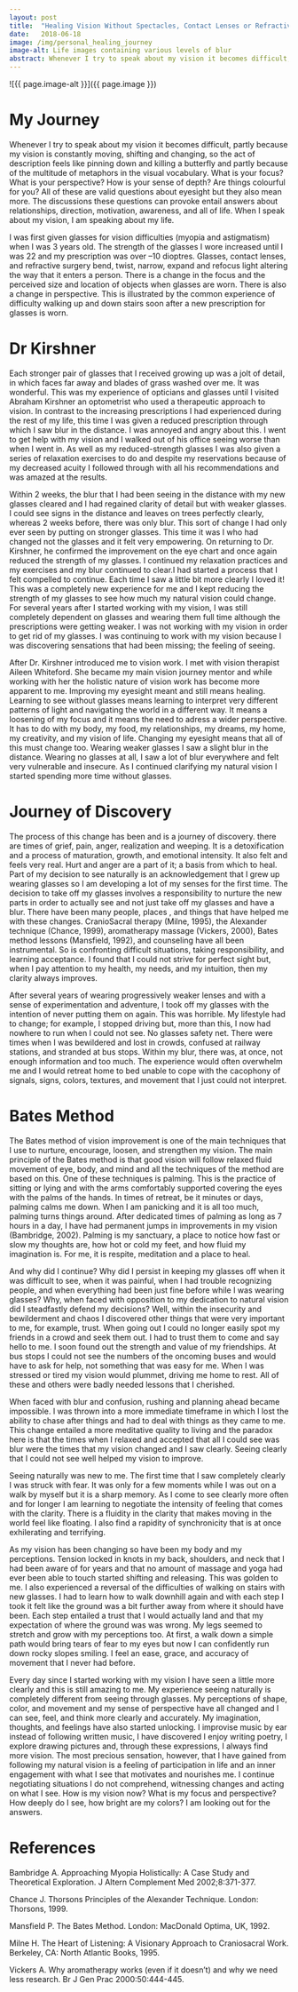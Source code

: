 ```yaml
---
layout: post
title:  "Healing Vision Without Spectacles, Contact Lenses or Refractive Surgery: A Personal Journey"
date:   2018-06-18
image: /img/personal_healing_journey
image-alt: Life images containing various levels of blur
abstract: Whenever I try to speak about my vision it becomes difficult, partly because my vision is constantly moving, shifting and changing, so the act of description feels like pinning down and killing a butterfly and partly because of the multitude of metaphors in the visual vocabulary. What is your focus? What is your perspective? How is your sense of depth? Are things colourful for you? All of these are valid questions about eyesight but they also mean more. The discussions these questions can provoke entail answers about relationships, direction, motivation, awareness, and all of life. When I speak about my vision, I am speaking about my life.
---
```

![{{ page.image-alt }}]({{ page.image }})

# My Journey

Whenever I try to speak about my vision it becomes difficult, partly because my vision is constantly moving, shifting and changing, so the act of description feels like pinning down and killing a butterfly and partly because of the multitude of metaphors in the visual vocabulary. What is your focus? What is your perspective? How is your sense of depth? Are things colourful for you? All of these are valid questions about eyesight but they also mean more. The discussions these questions can provoke entail answers about relationships, direction, motivation, awareness, and all of life. When I speak about my vision, I am speaking about my life.

I was first given glasses for vision difficulties (myopia and astigmatism) when I was 3 years old. The strength of the glasses I wore increased until I was 22 and my prescription was over –10 dioptres. Glasses, contact lenses, and refractive surgery bend, twist, narrow, expand and refocus light altering the way that it enters a person. There is a change in the focus and the perceived size and location of objects when glasses are worn. There is also a change in perspective. This is illustrated by the common experience of difficulty walking up and down stairs soon after a new prescription for glasses is worn.

# Dr Kirshner

Each stronger pair of glasses that I received growing up was a jolt of detail, in which faces far away and blades of grass washed over me. It was wonderful. This was my experience of opticians and glasses until I visited Abraham Kirshner an optometrist who used a therapeutic approach to vision. In contrast to the increasing prescriptions I had experienced during the rest of my life, this time I was given a reduced prescription through which I saw blur in the distance. I was annoyed and angry about this. I went to get help with my vision and I walked out of his office seeing worse than when I went in. As well as my reduced-strength glasses I was also given a series of relaxation exercises to do and despite my reservations because of my decreased acuity I followed through with all his recommendations and was amazed at the results. 

Within 2 weeks, the blur that I had been seeing in the distance with my new glasses cleared and I had regained clarity of detail but with weaker glasses. I could see signs in the distance and leaves on trees perfectly clearly, whereas 2 weeks before, there was only blur. This sort of change I had only ever seen by putting on stronger glasses. This time it was I who had changed not the glasses and it felt very empowering. On returning to Dr. Kirshner, he confirmed the improvement on the eye chart and once again reduced the strength of my glasses. I continued my relaxation practices and my exercises and my blur continued to clear.I had started a process that I felt compelled to continue. Each time I saw a little bit more clearly I loved it! This was a completely new experience for me and I kept reducing the strength of my glasses to see how much my natural vision could change. For several years after I started working with my vision, I was still completely dependent on glasses and wearing them full time although the prescriptions were getting weaker. I was not working with my vision in order to get rid of my glasses. I was continuing to work with my vision because I was discovering sensations that had been missing; the feeling of seeing.

After Dr. Kirshner introduced me to vision work. I met with vision therapist Aileen Whiteford. She became my main vision journey mentor and while working with her the holistic nature of vision work has become more apparent to me. Improving my eyesight meant and still means healing. Learning to see without glasses means learning to interpret very different patterns of light and navigating the world in a different way. It means a loosening of my focus and it means the need to adress a wider perspective. It has to do with my body, my food, my relationships, my dreams, my home, my creativity, and my vision of life. Changing my eyesight means that all of this must change too. Wearing weaker glasses I saw a slight blur in the distance. Wearing no glasses at all, I saw a lot of blur everywhere and felt very vulnerable and insecure. As I continued clarifying my natural vision I started spending more time without glasses. 

# Journey of Discovery

The process of this change has been and is a journey of discovery. there are times of grief, pain, anger, realization and weeping. It is a detoxification and a process of maturation, growth, and emotional intensity. It also felt and feels very real. Hurt and anger are a part of it; a basis from which to heal. Part of my decision to see naturally is an acknowledgement that I grew up wearing glasses so I am developing a lot of my senses for the first time. The decision to take off my glasses involves a responsibility to nurture the new parts in order to actually see and not just take off my glasses and have a blur. There have been many people, places , and things that have helped me with these changes. CranioSacral therapy (Milne, 1995), the Alexander technique (Chance, 1999), aromatherapy massage (Vickers, 2000), Bates method lessons (Mansfield, 1992), and counseling have all been instrumental. So is confronting difficult situations, taking responsibility, and learning acceptance. I found that I could not strive for perfect sight but, when I pay attention to my health, my needs, and my intuition, then my clarity always improves.

After several years of wearing progressively weaker lenses and with a sense of experimentation and adventure, I took off my glasses with the intention of never putting them on again. This was horrible. My lifestyle had to change; for example, I stopped driving but, more than this, I now had nowhere to run when I could not see. No glasses safety net. There were times when I was bewildered and lost in crowds, confused at railway stations, and stranded at bus stops. Within my blur, there was, at once, not enough information and too much. The experience would often overwhelm me and I would retreat home to bed unable to cope with the cacophony of signals, signs, colors, textures, and movement that I just could not interpret.

# Bates Method

The Bates method of vision improvement is one of the main techniques that I use to nurture, encourage, loosen, and strengthen my vision. The main principle of the Bates method is that good vision will follow relaxed fluid movement of eye, body, and mind and all the techniques of the method are based on this. One of these techniques is palming. This is the practice of sitting or lying and with the arms comfortably supported covering the eyes with the palms of the hands. In times of retreat, be it minutes or days, palming calms me down. When I am panicking and it is all too much, palming turns things around. After dedicated times of palming as long as 7 hours in a day, I have had permanent jumps in improvements in my vision (Bambridge, 2002). Palming is my sanctuary, a place to notice how fast or slow my thoughts are, how hot or cold my feet, and how fluid my imagination is. For me, it is respite, meditation and a place to heal. 

And why did I continue? Why did I persist in keeping my glasses off when it was difficult to see, when it was painful, when I had trouble recognizing people, and when everything had been just fine before while I was wearing glasses? Why, when faced with opposition to my dedication to natural vision did I steadfastly defend my decisions? Well, within the insecurity and bewilderment and chaos I discovered other things that were very important to me, for example, trust. When going out I could no longer easily spot my friends in a crowd and seek them out. I had to trust them to come and say hello to me. I soon found out the strength and value of my friendships. At bus stops I could not see the numbers of the oncoming buses and would have to ask for help, not something that was easy for me. When I was stressed or tired my vision would plummet, driving me home to rest. All of these and others were badly needed lessons that I cherished. 

When faced with blur and confusion, rushing and planning ahead became impossible. I was thrown into a more immediate timeframe in which I lost the ability to chase after things and had to deal with things as they came to me. This change entailed a more meditative quality to living and the paradox here is that the times when I relaxed and accepted that all I could see was blur were the times that my vision changed and I saw clearly. Seeing clearly that I could not see well helped my vision to improve. 

Seeing naturally was new to me. The first time that I saw completely clearly I was struck with fear. It was only for a few moments while I was out on a walk by myself but it is a sharp memory. As I come to see clearly more often and for longer I am learning to negotiate the intensity of feeling that comes with the clarity. There is a fluidity in the clarity that makes moving in the world feel like floating. I also find a rapidity of synchronicity that is at once exhilerating and terrifying. 

As my vision has been changing so have been my body and my perceptions. Tension locked in knots in my back, shoulders, and neck that I had been aware of for years and that no amount of massage and yoga had ever been able to touch started shifting and releasing. This was golden to me. I also experienced a reversal of the difficulties of walking on stairs with new glasses. I had to learn how to walk downhill again and with each step I took it felt like the ground was a bit further away from where it should have been. Each step entailed a trust that I would actually land and that my expectation of where the ground was was wrong. My legs seemed to stretch and grow with my perceptions too. At first, a walk down a simple path would bring tears of fear to my eyes but now I can confidently run down rocky slopes smiling. I feel an ease, grace, and accuracy of movement that I never had before. 

Every day since I started working with my vision I have seen a little more clearly and this is still amazing to me. My experience seeing naturally is completely different from seeing through glasses. My perceptions of shape, color, and movement and my sense of perspective have all changed and I can see, feel, and think more clearly and accurately. My imagination, thoughts, and feelings have also started unlocking. I improvise music by ear instead of following written music, I have discovered I enjoy writing poetry, I explore drawing pictures and, through these expressions, I always find more vision. The most precious sensation, however, that I have gained from following my natural vision is a feeling of participation in life and an inner engagement with what I see that motivates and nourishes me. I continue negotiating situations I do not comprehend, witnessing changes and acting on what I see. How is my vision now? What is my focus and perspective? How deeply do I see, how bright are my colors? I am looking out for the answers.

# References

Bambridge A. Approaching Myopia Holistically: A Case Study and Theoretical Exploration. J Altern Complement Med 2002;8:371-377.

Chance J. Thorsons Principles of the Alexander Technique. London: Thorsons, 1999.

Mansfield P. The Bates Method. London: MacDonald Optima, UK, 1992.

Milne H. The Heart of Listening: A Visionary Approach to Craniosacral Work. Berkeley, CA: North Atlantic Books, 1995.

Vickers A. Why aromatherapy works (even if it doesn’t) and why we need less research. Br J Gen Prac 2000:50:444-445.